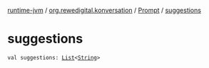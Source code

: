 [runtime-jvm](../../index.md) / [org.rewedigital.konversation](../index.md) / [Prompt](index.md) / [suggestions](./suggestions.md)

# suggestions

`val suggestions: `[`List`](https://kotlinlang.org/api/latest/jvm/stdlib/kotlin.collections/-list/index.html)`<`[`String`](https://kotlinlang.org/api/latest/jvm/stdlib/kotlin/-string/index.html)`>`
